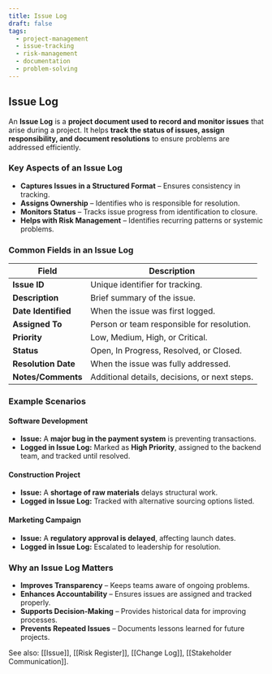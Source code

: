 ```yaml
---
title: Issue Log
draft: false
tags:
  - project-management
  - issue-tracking
  - risk-management
  - documentation
  - problem-solving
---
```


## **Issue Log**
An **Issue Log** is a **project document used to record and monitor issues** that arise during a project. It helps **track the status of issues, assign responsibility, and document resolutions** to ensure problems are addressed efficiently.

### **Key Aspects of an Issue Log**
- **Captures Issues in a Structured Format** – Ensures consistency in tracking.
- **Assigns Ownership** – Identifies who is responsible for resolution.
- **Monitors Status** – Tracks issue progress from identification to closure.
- **Helps with Risk Management** – Identifies recurring patterns or systemic problems.

### **Common Fields in an Issue Log**
| **Field**             | **Description** |
|----------------------|------------------------------------------------|
| **Issue ID**         | Unique identifier for tracking. |
| **Description**      | Brief summary of the issue. |
| **Date Identified**  | When the issue was first logged. |
| **Assigned To**      | Person or team responsible for resolution. |
| **Priority**        | Low, Medium, High, or Critical. |
| **Status**          | Open, In Progress, Resolved, or Closed. |
| **Resolution Date**  | When the issue was fully addressed. |
| **Notes/Comments**   | Additional details, decisions, or next steps. |

### **Example Scenarios**

#### **Software Development**
- **Issue:** A **major bug in the payment system** is preventing transactions.
- **Logged in Issue Log:** Marked as **High Priority**, assigned to the backend team, and tracked until resolved.

#### **Construction Project**
- **Issue:** A **shortage of raw materials** delays structural work.
- **Logged in Issue Log:** Tracked with alternative sourcing options listed.

#### **Marketing Campaign**
- **Issue:** A **regulatory approval is delayed**, affecting launch dates.
- **Logged in Issue Log:** Escalated to leadership for resolution.

### **Why an Issue Log Matters**
- **Improves Transparency** – Keeps teams aware of ongoing problems.
- **Enhances Accountability** – Ensures issues are assigned and tracked properly.
- **Supports Decision-Making** – Provides historical data for improving processes.
- **Prevents Repeated Issues** – Documents lessons learned for future projects.

See also: [[Issue]], [[Risk Register]], [[Change Log]], [[Stakeholder Communication]].

